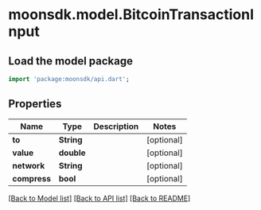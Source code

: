 # moonsdk.model.BitcoinTransactionInput

## Load the model package

```dart
import 'package:moonsdk/api.dart';
```

## Properties

| Name         | Type       | Description | Notes       |
| ------------ | ---------- | ----------- | ----------- |
| **to**       | **String** |             | \[optional] |
| **value**    | **double** |             | \[optional] |
| **network**  | **String** |             | \[optional] |
| **compress** | **bool**   |             | \[optional] |

[\[Back to Model list\]](./#documentation-for-models) [\[Back to API list\]](./#documentation-for-api-endpoints) [\[Back to README\]](./)
